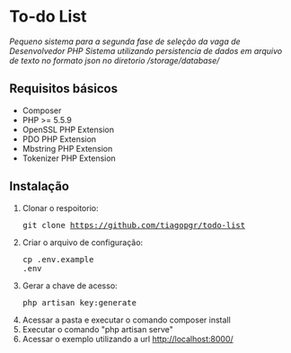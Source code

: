 To-do List
==========

*Pequeno sistema para a segunda fase de seleção da vaga de Desenvolvedor PHP*
*Sistema utilizando persistencia de dados em arquivo de texto no formato json no diretorio /storage/database/*

Requisitos básicos
------------------

 - Composer
 - PHP >= 5.5.9
 - OpenSSL PHP Extension
 - PDO PHP Extension
 - Mbstring PHP Extension
 - Tokenizer PHP Extension

Instalação
----------

 1. Clonar o respoitorio: <pre>git clone https://github.com/tiagopgr/todo-list</pre>
 2. Criar o arquivo de configuração: <pre>cp .env.example .env</pre>
 3. Gerar a chave de acesso: <pre>php artisan key:generate</pre>
 4. Acessar a pasta e executar o comando composer install
 5. Executar o comando "php artisan serve"
 6. Acessar o exemplo utilizando a url [http://localhost:8000/](http://localhost:8000/)